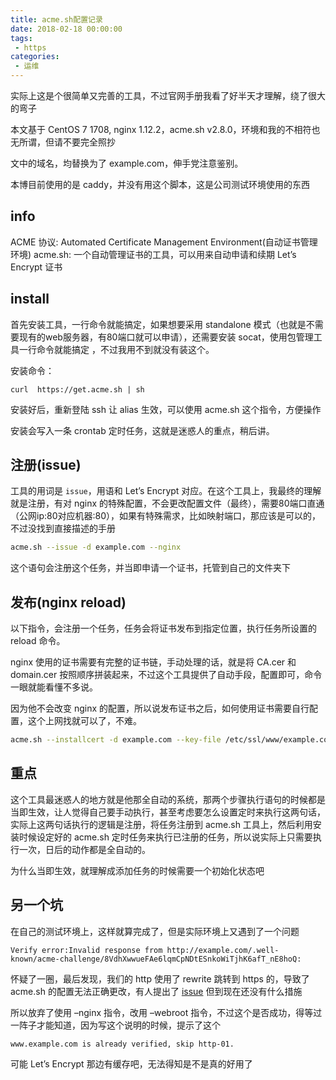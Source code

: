 ```yaml
---
title: acme.sh配置记录
date: 2018-02-18 00:00:00
tags: 
 - https
categories:
 - 运维
---
```


实际上这是个很简单又完善的工具，不过官网手册我看了好半天才理解，绕了很大的弯子

本文基于 CentOS 7 1708, nginx 1.12.2，acme.sh v2.8.0，环境和我的不相符也无所谓，但请不要完全照抄

文中的域名，均替换为了 example.com，伸手党注意鉴别。

本博目前使用的是 caddy，并没有用这个脚本，这是公司测试环境使用的东西

## info

ACME 协议: Automated Certificate Management Environment(自动证书管理环境)
acme.sh: 一个自动管理证书的工具，可以用来自动申请和续期 Let’s Encrypt 证书

## install

首先安装工具，一行命令就能搞定，如果想要采用 standalone 模式（也就是不需要现有的web服务器，有80端口就可以申请），还需要安装 socat，使用包管理工具一行命令就能搞定 ，不过我用不到就没有装这个。

安装命令：
```
curl  https://get.acme.sh | sh
```

安装好后，重新登陆 ssh 让 alias 生效，可以使用 acme.sh 这个指令，方便操作

安装会写入一条 crontab 定时任务，这就是迷惑人的重点，稍后讲。

## 注册(issue)

工具的用词是 `issue`，用语和 Let’s Encrypt 对应。在这个工具上，我最终的理解就是注册，有对 nginx 的特殊配置，不会更改配置文件（最终），需要80端口直通（公网ip:80对应机器:80），如果有特殊需求，比如映射端口，那应该是可以的，不过没找到直接描述的手册

```sh
acme.sh --issue -d example.com --nginx
```

这个语句会注册这个任务，并当即申请一个证书，托管到自己的文件夹下

## 发布(nginx reload)

以下指令，会注册一个任务，任务会将证书发布到指定位置，执行任务所设置的 reload 命令。

nginx 使用的证书需要有完整的证书链，手动处理的话，就是将 CA.cer 和 domain.cer 按照顺序拼装起来，不过这个工具提供了自动手段，配置即可，命令一眼就能看懂不多说。

因为他不会改变 nginx 的配置，所以说发布证书之后，如何使用证书需要自行配置，这个上网找就可以了，不难。
```sh
acme.sh --installcert -d example.com --key-file /etc/ssl/www/example.com.key --fullchain-file /etc/ssl/www/example.com.cer --reloadcmd "service nginx force-reload"
```

## 重点

这个工具最迷惑人的地方就是他那全自动的系统，那两个步骤执行语句的时候都是当即生效，让人觉得自己要手动执行，甚至考虑要怎么设置定时来执行这两句话，实际上这两句话执行的逻辑是注册，将任务注册到 acme.sh 工具上，然后利用安装时候设定好的 acme.sh 定时任务来执行已注册的任务，所以说实际上只需要执行一次，日后的动作都是全自动的。

为什么当即生效，就理解成添加任务的时候需要一个初始化状态吧

## 另一个坑

在自己的测试环境上，这样就算完成了，但是实际环境上又遇到了一个问题

```
Verify error:Invalid response from http://example.com/.well-known/acme-challenge/8VdhXwwueFAe6lqmCpNDtESnkoWiTjhK6afT_nE8hoQ:
```

怀疑了一圈，最后发现，我们的 http 使用了 rewrite 跳转到 https 的，导致了acme.sh 的配置无法正确更改，有人提出了 [issue](https://github.com/Neilpang/acme.sh/issues/1115) 但到现在还没有什么措施

所以放弃了使用 –nginx 指令，改用 –webroot 指令，不过这个是否成功，得等过一阵子才能知道，因为写这个说明的时候，提示了这个

```
www.example.com is already verified, skip http-01.
```

可能 Let’s Encrypt 那边有缓存吧，无法得知是不是真的好用了
